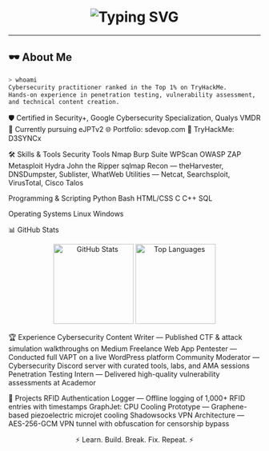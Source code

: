 <!-- Profile Cover -->
<h1 align="center">
  <img src="https://readme-typing-svg.herokuapp.com?font=Fira+Code&color=00FF00&width=750&lines=Hi%2C+I'm+D3SYNCx;Ethical+Hacker+%7C+CTF+Player+%7C+Cybersecurity+Researcher;Ranked+Top+1%25+on+TryHackMe;Welcome+to+my+GitHub" alt="Typing SVG">
</h1>

---

## 🕶 About Me
```bash
> whoami
Cybersecurity practitioner ranked in the Top 1% on TryHackMe.
Hands-on experience in penetration testing, vulnerability assessment, 
and technical content creation.
```
🛡 Certified in Security+, Google Cybersecurity Specialization, Qualys VMDR
🎯 Currently pursuing eJPTv2
🌐 Portfolio: sdevop.com
📜 TryHackMe: D3SYNCx

🛠 Skills & Tools
Security Tools
Nmap Burp Suite WPScan OWASP ZAP Metasploit Hydra John the Ripper sqlmap
Recon — theHarvester, DNSDumpster, Sublister, WhatWeb
Utilities — Netcat, Searchsploit, VirusTotal, Cisco Talos

Programming & Scripting
Python Bash HTML/CSS C C++ SQL

Operating Systems
Linux Windows

📊 GitHub Stats
<p align="center"> <img src="https://github-readme-stats.vercel.app/api?username=D3SYNCx&show_icons=true&theme=radical" alt="GitHub Stats" height="160"> <img src="https://github-readme-stats.vercel.app/api/top-langs/?username=D3SYNCx&layout=compact&theme=radical" alt="Top Languages" height="160"> </p>

🏆 Experience
Cybersecurity Content Writer — Published CTF & attack simulation walkthroughs on Medium
Freelance Web App Pentester — Conducted full VAPT on a live WordPress platform
Community Moderator — Cybersecurity Discord server with curated tools, labs, and AMA sessions
Penetration Testing Intern — Delivered high-quality vulnerability assessments at Academor

🚀 Projects
RFID Authentication Logger — Offline logging of 1,000+ RFID entries with timestamps
GraphJet: CPU Cooling Prototype — Graphene-based piezoelectric microjet cooling
Shadowsocks VPN Architecture — AES-256-GCM VPN tunnel with obfuscation for censorship bypass

<p align="center">⚡ Learn. Build. Break. Fix. Repeat. ⚡</p> 
